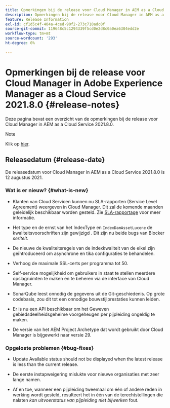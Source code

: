 ```yaml
---
title: Opmerkingen bij de release voor Cloud Manager in AEM as a Cloud Service versie 2021.8.0
description: Opmerkingen bij de release voor Cloud Manager in AEM as a Cloud Service versie 2021.8.0
feature: Release Information
exl-id: cf1d5c4f-404a-4ced-90f2-273c710adc0f
source-git-commit: 119648c5c1294339f5cd0e2d8c0a0ea6304edd2e
workflow-type: tm+mt
source-wordcount: '293'
ht-degree: 0%

---
```


# Opmerkingen bij de release voor Cloud Manager in Adobe Experience Manager as a Cloud Service 2021.8.0 {#release-notes}

Deze pagina bevat een overzicht van de opmerkingen bij de release voor Cloud Manager in AEM as a Cloud Service 2021.8.0.

>[!NOTE]
>Klik op [hier](https://experienceleague.adobe.com/docs/experience-manager-cloud-service/release-notes/release-notes/release-notes-current.html).

## Releasedatum {#release-date}

De releasedatum voor Cloud Manager in AEM as a Cloud Service 2021.8.0 is 12 augustus 2021.

### Wat is er nieuw? {#what-is-new}

* Klanten van Cloud Servicen kunnen nu SLA-rapporten (Service Level Agreement) weergeven in Cloud Manager. Dit zal de komende maanden geleidelijk beschikbaar worden gesteld.
Zie [SLA-rapportage](https://experienceleague.adobe.com/docs/experience-manager-cloud-service/implementing/using-cloud-manager/sla-reporting.html) voor meer informatie.

* Het type en de ernst van het IndexType en `IndexDamAssetLucene` de kwaliteitsvoorschriften zijn gewijzigd . Dit zijn nu beide bugs van Blocker *seriteit*.

* De nieuwe de kwaliteitsregels van de indexkwaliteit van de eikel zijn geïntroduceerd om asynchrone en tika configuraties te behandelen.

* Verhoog de maximale SSL-certs per programma tot 50.

* Self-service mogelijkheid om gebruikers in staat te stellen meerdere opslagruimten te maken en te beheren via de interface van Cloud Manager.

* SonarQube leest onnodig de gegevens uit de Git-geschiedenis. Op grote codebasis, zou dit tot een onnodige bouwstijlprestaties kunnen leiden.

* Er is nu een API beschikbaar om het Geweven gebiedsdeelheidsgeheime voorgeheugen per pijpleiding ongeldig te maken.

* De versie van het AEM Project Archetype dat wordt gebruikt door Cloud Manager is bijgewerkt naar versie 29.

### Opgeloste problemen {#bug-fixes}

* Update Available status should not be displayed when the latest release is less than the current release.

* De eerste instapweigering mislukte voor nieuwe organisaties met zeer lange namen.

* Af en toe, wanneer een pijpleiding tweemaal om één of andere reden in werking wordt gesteld, resulteert het in één van de terechtstellingen die nalaten *kan uitvoerstatus van pijpleiding niet bijwerken* fout.

